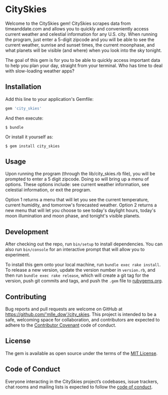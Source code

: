 # CitySkies

Welcome to the CitySkies gem! CitySkies scrapes data from timeanddate.com and allows you to quickly and conveniently access current weather and celestial information for any U.S. city. When running the program, just enter a 5-digit zipcode and you will be able to see the current weather, sunrise and sunset times, the current moonphase, and what planets will be visible (and where) when you look into the sky tonight.

The goal of this gem is for you to be able to quickly access important data to help you plan your day, straight from your terminal. Who has time to deal with slow-loading weather apps?

## Installation

Add this line to your application's Gemfile:

```ruby
gem 'city_skies'
```

And then execute:

    $ bundle

Or install it yourself as:

    $ gem install city_skies

## Usage
Upon running the program (through the lib/city_skies.rb file), you will be prompted to enter a 5 digit zipcode. Doing so will bring up a menu of options. These options include: see current weather information, see celestial information, or exit the program. 

Option 1 returns a menu that will let you see the current temperature, current humidity, and tomorrow's forecasted weather. 
Option 2 returns a new menu that will let you choose to see today's daylight hours, today's moon illumination and moon phase, and tonight's visible planets.


## Development

After checking out the repo, run `bin/setup` to install dependencies. You can also run `bin/console` for an interactive prompt that will allow you to experiment.

To install this gem onto your local machine, run `bundle exec rake install`. To release a new version, update the version number in `version.rb`, and then run `bundle exec rake release`, which will create a git tag for the version, push git commits and tags, and push the `.gem` file to [rubygems.org](https://rubygems.org).

## Contributing

Bug reports and pull requests are welcome on GitHub at https://github.com/'mlle_dow'/city_skies. This project is intended to be a safe, welcoming space for collaboration, and contributors are expected to adhere to the [Contributor Covenant](http://contributor-covenant.org) code of conduct.

## License

The gem is available as open source under the terms of the [MIT License](https://opensource.org/licenses/MIT).

## Code of Conduct

Everyone interacting in the CitySkies project’s codebases, issue trackers, chat rooms and mailing lists is expected to follow the [code of conduct](https://github.com/'mlle_dow'/city_skies/blob/master/CODE_OF_CONDUCT.md).

